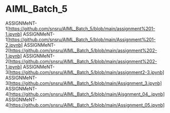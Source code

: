 # AIML_Batch_5
ASSIGNMeNT-1[https://github.com/snsru/AIML_Batch_5/blob/main/assignment%201-1.ipynb]
ASSIGNMeNT-1[https://github.com/snsru/AIML_Batch_5/blob/main/Assignment%201-2.ipynb]
ASSIGNMeNT-2[https://github.com/snsru/AIML_Batch_5/blob/main/assignment%202-1.ipynb]
ASSIGNMeNT-2[https://github.com/snsru/AIML_Batch_5/blob/main/assignment%202-1.ipynb]
ASSIGNMeNT-3[https://github.com/snsru/AIML_Batch_5/blob/main/assignment2-3.ipynb]
ASSIGNMeNT-3[https://github.com/snsru/AIML_Batch_5/blob/main/Assignment_3.ipynb]
ASSIGNMeNT-4[https://github.com/snsru/AIML_Batch_5/blob/main/Aisgnment_04_.ipynb]
ASSIGNMeNT-4[https://github.com/snsru/AIML_Batch_5/blob/main/Assignment_05.ipynb]
